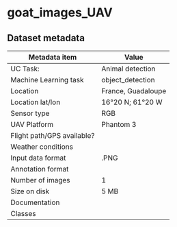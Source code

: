 # goat_images_UAV

## Dataset metadata
| Metadata item | Value |
| ---- | ---- | 
| UC Task: | Animal detection |
| Machine Learning task | object_detection |
| Location | France, Guadaloupe |
| Location lat/lon | 16°20 N; 61°20 W | 
| Sensor  type | RGB | 
| UAV Platform | Phantom 3 | 
| Flight path/GPS available? | |
| Weather conditions | | 
| Input data format | .PNG | 
| Annotation format | |
| Number of images | 1| 
| Size on disk | 5 MB |
| Documentation | |
| Classes | | 


